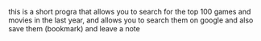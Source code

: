 this is a short progra that allows you to search for the top 100 games and movies in the last year, and allows you to search them on google and also save them (bookmark) and leave a note 
